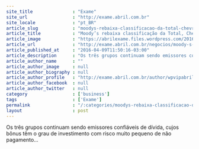 ```yaml
---
site_title               : "Exame"
site_url                 : "http://exame.abril.com.br"
site_locale              : "pt_BR"
article_slug             : "moodys-rebaixa-classificacao-da-total-chevron-e-shell"
article_title            : "Moody’s rebaixa classificação da Total, Chevron e Shell"
article_image            : "https://abrilexame.files.wordpress.com/2016/09/size_960_16_9_shell38.jpg?quality=70&strip=all&w=960"
article_url              : "http://exame.abril.com.br/negocios/moody-s-rebaixa-classificacao-da-total-chevron-e-shell/"
article_published_at     : "2016-04-09T11:50:16-03:00"
article_description      : "Os três grupos continuam sendo emissores confiáveis de dívida, cujos bônus têm o grau de investimento com risco muito pequeno de não pagamento..."
article_author_name      : ""
article_author_image     : null
article_author_biography : null
article_author_profile   : "http://exame.abril.com.br/author/wpvipabril/"
article_author_facebook  : null
article_author_twitter   : null
category                 : ['business']
tags                     : ['Exame']
permalink                : "/:categories/moodys-rebaixa-classificacao-da-total-chevron-e-shell/"
layout                   : post
---
```


Os três grupos continuam sendo emissores confiáveis de dívida, cujos bônus têm o grau de investimento com risco muito pequeno de não pagamento...

